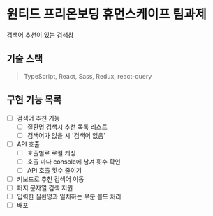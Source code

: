 # 원티드 프리온보딩 휴먼스케이프 팀과제

검색어 추천이 있는 검색창

## 기술 스택
> TypeScript, React, Sass, Redux, react-query

## 구현 기능 목록

- [ ] 검색어 추천 기능
  - [ ] 질환명 검색시 추천 목록 리스트
  - [ ] 검색어가 없을 시 '검색어 없음'
- [ ] API 호출
  - [ ] 호출별로 로컬 캐싱
  - [ ] 호출 마다 console에 남겨 횟수 확인
  - [ ] API 호출 횟수 줄이기
- [ ] 키보드로 추천 검색어 이동
- [ ] 퍼지 문자열 검색 지원
- [ ] 입력한 질환명과 일치하는 부분 볼드 처리
- [ ] 배포
